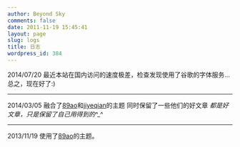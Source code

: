 ```yaml
---
author: Beyond Sky
comments: false
date: 2011-11-19 15:45:41
layout: page
slug: logs
title: 日志
wordpress_id: 384
---
```


2014/07/20
最近本站在国内访问的速度极差，检查发现使用了谷歌的字体服务...总之，现在好了:)
***
2014/03/05
融合了[89ao](http://89ao.tk)和[jiyeqian](http://jiyeqian.github.com)的主题  同时保留了一些他们的好文章  *都是好文章，只是保留了自己用得到的^_^*
***
2013/11/19
使用了[89ao](https://github.com/89ao)的主题。

